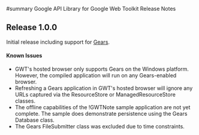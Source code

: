 ﻿#summary Google API Library for Google Web Toolkit Release Notes

## Release 1.0.0 ##

Initial release including support for [Gears](http://gears.google.com/).

#### Known Issues ####

  * GWT's hosted browser only supports Gears on the Windows platform.  However, the compiled application will run on any Gears-enabled browser.
  * Refreshing a Gears application in GWT's hosted browser will ignore any URLs captured via the ResourceStore or ManagedResourceStore classes.
  * The offline capabilities of the !GWTNote sample application are not yet complete.  The sample does demonstrate persistence using the Gears Database class.
  * The Gears FileSubmitter class was excluded due to time constraints.




















